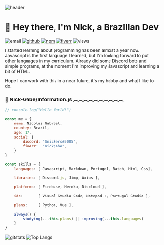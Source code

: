 ![header](https://i.imgur.com/0MEWj2J.png)
# 👋 Hey there, I'm Nick, a Brazilian Dev
![email](https://img.shields.io/badge/GMAIL-NicolasGabrielCtt@gmail.com-2780a4?style=forflat-square&logo=gmail&logoColor=white&labelColor=040f0f)
[![github](https://img.shields.io/badge/GITHUB-Nick--Gabe-2780a4?style=forflat-square&logo=github&logoColor=white&labelColor=040f0f)](https://github.com/Nick-Gabe)
[![npm](https://img.shields.io/badge/NPM-Nick--Gabe-2780a4?style=forflat-square&logo=npm&logoColor=white&labelColor=040f0f)](https://www.npmjs.com/~nick-gabe)
[![fiverr](https://img.shields.io/static/v1?label=FIVERR&style=forflat-square&message=nickgabe&color=2780a4&logo=Fiverr&logoColor=1DBF73&labelColor=040f0f)](https://www.fiverr.com/nickgabe?up_rollout=true)
![views](https://komarev.com/ghpvc/?username=Nick-Gabe&style=forflat-square&logo=npm&logoColor=white&labelColor=040f0f)

I started learning about programming has been almost a year now. Javascript is the first language I learned, but I'm looking forward to put other languages in my curriculum. Already did some Discord bots and simple programs, at the moment I'm improving my Javascript and learning a bit of HTML.

Hope I can work with this in a near future, it's my hobby and what I like to do.

### 📂 Nick-Gabe/Information.js ︵︵︵︵︵︵︵︵︵︵
~~~javascript
// console.log("Hello World!")

const me = {
    name: Nícolas Gabriel,
    country: Brazil,
    age: 17,
    social: {
        discord: "Snickers#5005",
        fiverr:  "nickgabe",
    }
}

const skills = {
    languages: [ Javascript, Markdown, Portugol, Batch, Html, Css],
    
    libraries: [ Discord.js, Jimp, Axios ],
    
    platforms: [ Firebase, Heroku, Discloud ],
    
    ide:       [ Visual Studio Code, Notepad++, Portugol Studio ],
    
    plans:     [ Python, Vue ],
    
    always() {
        studying(...this.plans) || improving(...this.languages)
    }
}
~~~
![gitstats](https://github-readme-stats.vercel.app/api?username=Nick-Gabe&show_icons=true&bg_color=161b22&text_color=e99545&title_color=71bbe5&icon_color=71bbe5)
![Top Langs](https://github-readme-stats.vercel.app/api/top-langs/?username=Nick-Gabe&bg_color=161b22&text_color=e99545&title_color=71bbe5&icon_color=71bbe5)
